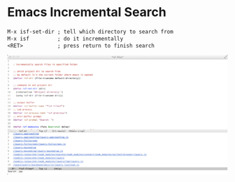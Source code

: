 
# Emacs Incremental Search

    M-x isf-set-dir ; tell which directory to search from
    M-x isf         ; do it incrementally
    <RET>           ; press return to finish search

![emacs incremental search files screenshot](https://github.com/flamingtop/emacs-isf/raw/master/isf.jpg)



